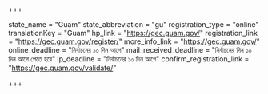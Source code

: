 +++

state_name = "Guam"
state_abbreviation = "gu"
registration_type = "online"
translationKey = "Guam"
hp_link = "https://gec.guam.gov/"
registration_link = "https://gec.guam.gov/register/"
more_info_link = "https://gec.guam.gov/"
online_deadline = "নির্বাচনের ১০ দিন আগে"
mail_received_deadline = "নির্বাচনের দিন ১০ দিন আগে পেতে হবে"
ip_deadline = "নির্বাচনের ১০ দিন আগে"
confirm_registration_link = "https://gec.guam.gov/validate/"

+++